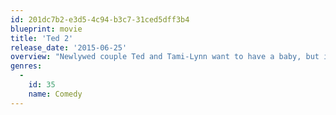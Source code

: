 ```yaml
---
id: 201dc7b2-e3d5-4c94-b3c7-31ced5dff3b4
blueprint: movie
title: 'Ted 2'
release_date: '2015-06-25'
overview: "Newlywed couple Ted and Tami-Lynn want to have a baby, but in order to qualify to be a parent, Ted will have to prove he's a person in a court of law."
genres:
  -
    id: 35
    name: Comedy
---
```

